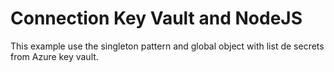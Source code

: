 # Connection Key Vault and NodeJS 

This example use the singleton pattern and global object with list de secrets from Azure key vault.